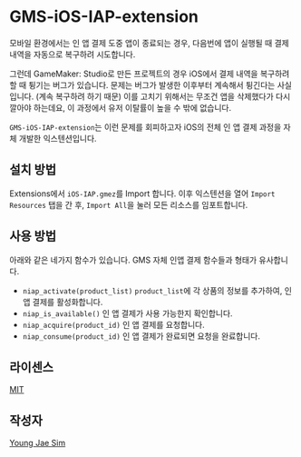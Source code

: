 # GMS-iOS-IAP-extension
모바일 환경에서는 인 앱 결제 도중 앱이 종료되는 경우, 다음번에 앱이 실행될 때 결제 내역을 자동으로 복구하려 시도합니다.

그런데 GameMaker: Studio로 만든 프로젝트의 경우 iOS에서 결제 내역을 복구하려 할 때 튕기는 버그가 있습니다. 문제는 버그가 발생한 이후부터 계속해서 튕긴다는 사실입니다. (계속 복구하려 하기 때문) 이를 고치기 위해서는 무조건 앱을 삭제했다가 다시 깔아야 하는데요, 이 과정에서 유저 이탈률이 높을 수 밖에 없습니다.

`GMS-iOS-IAP-extension`는 이런 문제를 회피하고자 iOS의 전체 인 앱 결제 과정을 자체 개발한 익스텐션입니다.

## 설치 방법
Extensions에서 `iOS-IAP.gmez`를 Import 합니다. 이후 익스텐션을 열어 `Import Resources` 탭을 간 후, `Import All`을 눌러 모든 리소스를 임포트합니다.

## 사용 방법
아래와 같은 네가지 함수가 있습니다. GMS 자체 인앱 결제 함수들과 형태가 유사합니다.
* `niap_activate(product_list)` `product_list`에 각 상품의 정보를 추가하여, 인 앱 결제를 활성화합니다.
* `niap_is_available()` 인 앱 결제가 사용 가능한지 확인합니다.
* `niap_acquire(product_id)` 인 앱 결제를 요청합니다.
* `niap_consume(product_id)` 인 앱 결제가 완료되면 요청을 완료합니다.

## 라이센스
[MIT](LICENSE)

## 작성자
[Young Jae Sim](https://github.com/Hanul)